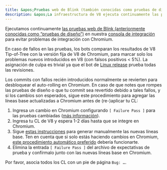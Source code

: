 ```yaml
---
title: &apos;Pruebas web de Blink (también conocidas como pruebas de diseño)&apos;
description: &apos;La infraestructura de V8 ejecuta continuamente las pruebas web de Blink para evitar problemas de integración con Chromium. Este documento describe qué hacer en caso de que falle una prueba.&apos;
---
```

Ejecutamos continuamente [las pruebas web de Blink (anteriormente conocidas como “pruebas de diseño”)](https://chromium.googlesource.com/chromium/src/+/master/docs/testing/web_tests.md) en nuestra [consola de integración](https://ci.chromium.org/p/v8/g/integration/console) para evitar problemas de integración con Chromium.

En caso de fallos en las pruebas, los bots comparan los resultados de V8 Tip-of-Tree con la versión fija de V8 de Chromium, para marcar solo los problemas nuevos introducidos en V8 (con falsos positivos < 5%). La asignación de culpa es trivial ya que el bot de [Linux release](https://ci.chromium.org/p/v8/builders/luci.v8.ci/V8%20Blink%20Linux) prueba todas las revisiones.

Los commits con fallos recién introducidos normalmente se revierten para desbloquear el auto-rolling en Chromium. En caso de que notes que rompes las pruebas de diseño o que tu commit sea revertido debido a tales fallos, y si los cambios son esperados, sigue este procedimiento para agregar las líneas base actualizadas a Chromium antes de (re-)aplicar tu CL:

1. Ingresa un cambio en Chromium configurando `[ Failure Pass ]` para las pruebas cambiadas ([más información](https://chromium.googlesource.com/chromium/src/+/master/docs/testing/web_test_expectations.md#updating-the-expectations-files)).
1. Ingresa tu CL de V8 y espera 1-2 días hasta que se integre en Chromium.
1. Sigue [estas instrucciones](https://chromium.googlesource.com/chromium/src/+/master/docs/testing/web_tests.md#Rebaselining-Web-Tests) para generar manualmente las nuevas líneas base. Ten en cuenta que si solo estás haciendo cambios en Chromium, [este procedimiento automático preferido](https://chromium.googlesource.com/chromium/src/+/master/docs/testing/web_test_expectations.md#how-to-rebaseline) debería funcionarte.
1. Elimina la entrada `[ Failure Pass ]` del archivo de expectativas de prueba y confírmalo junto con las nuevas líneas base en Chromium.

Por favor, asocia todos los CL con un pie de página `Bug: …`.
